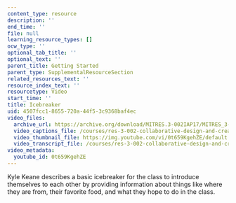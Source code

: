 ```yaml
---
content_type: resource
description: ''
end_time: ''
file: null
learning_resource_types: []
ocw_type: ''
optional_tab_title: ''
optional_text: ''
parent_title: Getting Started
parent_type: SupplementalResourceSection
related_resources_text: ''
resource_index_text: ''
resourcetype: Video
start_time: ''
title: Icebreaker
uid: 4507fcc1-8655-720a-44f5-3c9368baf4ec
video_files:
  archive_url: https://archive.org/download/MITRES.3-002IAP17/MITRES_3-002IAP17_Class_Videos_2_300k.mp4
  video_captions_file: /courses/res-3-002-collaborative-design-and-creative-expression-with-arduino-microcontrollers-january-iap-2017/bfd6f227f4275be9ad4564554dd30ace_2039257.vtt
  video_thumbnail_file: https://img.youtube.com/vi/0t659KgehZE/default.jpg
  video_transcript_file: /courses/res-3-002-collaborative-design-and-creative-expression-with-arduino-microcontrollers-january-iap-2017/a39e5c98dff64f130ea2cadcca125693_2039257.pdf
video_metadata:
  youtube_id: 0t659KgehZE
---
```


Kyle Keane describes a basic icebreaker for the class to introduce themselves to each other by providing information about things like where they are from, their favorite food, and what they hope to do in the class.